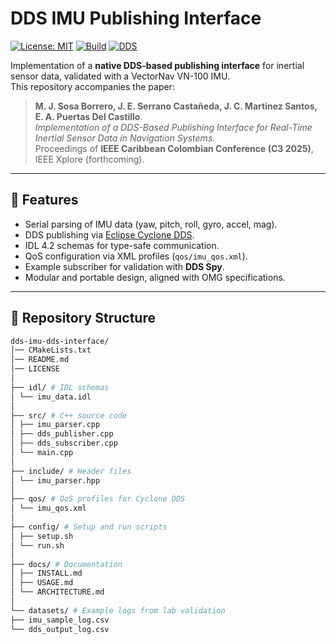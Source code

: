 # DDS IMU Publishing Interface

[![License: MIT](https://img.shields.io/badge/License-MIT-green.svg)](LICENSE)
[![Build](https://img.shields.io/badge/build-CMake%20%2B%20GCC-blue)]()
[![DDS](https://img.shields.io/badge/middleware-CycloneDDS-orange)]()

Implementation of a **native DDS-based publishing interface** for inertial sensor data, validated with a VectorNav VN-100 IMU.  
This repository accompanies the paper:

> **M. J. Sosa Borrero, J. E. Serrano Castañeda, J. C. Martinez Santos, E. A. Puertas Del Castillo**.  
> *Implementation of a DDS-Based Publishing Interface for Real-Time Inertial Sensor Data in Navigation Systems*.  
> Proceedings of **IEEE Caribbean Colombian Conference (C3 2025)**, IEEE Xplore (forthcoming).  

---

## 📑 Features
- Serial parsing of IMU data (yaw, pitch, roll, gyro, accel, mag).
- DDS publishing via [Eclipse Cyclone DDS](https://projects.eclipse.org/projects/iot.cyclonedds).
- IDL 4.2 schemas for type-safe communication.
- QoS configuration via XML profiles (`qos/imu_qos.xml`).
- Example subscriber for validation with **DDS Spy**.
- Modular and portable design, aligned with OMG specifications.

---

## 📂 Repository Structure

```bash
dds-imu-dds-interface/
│── CMakeLists.txt
│── README.md
│── LICENSE
│
├── idl/ # IDL schemas
│ └── imu_data.idl
│
├── src/ # C++ source code
│ ├── imu_parser.cpp
│ ├── dds_publisher.cpp
│ ├── dds_subscriber.cpp
│ └── main.cpp
│
├── include/ # Header files
│ └── imu_parser.hpp
│
├── qos/ # QoS profiles for Cyclone DDS
│ └── imu_qos.xml
│
├── config/ # Setup and run scripts
│ ├── setup.sh
│ └── run.sh
│
├── docs/ # Documentation
│ ├── INSTALL.md
│ ├── USAGE.md
│ └── ARCHITECTURE.md
│
└── datasets/ # Example logs from lab validation
├── imu_sample_log.csv
└── dds_output_log.csv
```